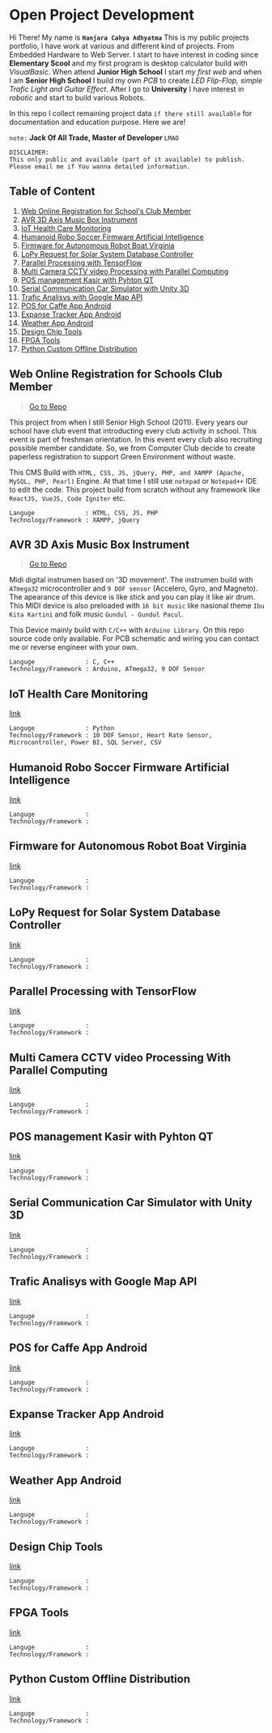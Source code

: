 # Open Project Development

Hi There! My name is **`Hanjara Cahya Adhyatma`** This is my public projects portfolio, I have work at various and different kind of projects. From Embedded Hardware to Web Server. I start to have interest in coding since **Elementary Scool** and my first program is desktop calculator build with _VisualBasic_. When attend **Junior High School** I start _my first web_ and when I am **Senior High School** I build my own _PCB_ to create _LED Flip-Flop, simple Trafic Light and Guitar Effect_. After I go to **University** I have interest in _robotic_ and start to build various Robots.

In this repo I collect remaining project data `if there still available` for documentation and education purpose. Here we are!

`note:` **Jack Of All Trade, Master of Developer** `LMAO`

```
DISCLAIMER:
This only public and available (part of it available) to publish.
Please email me if You wanna detailed information.
```

## Table of Content

1. [Web Online Registration for School's Club Member](#web-online-registration-for-schools-club-member)
2. [AVR 3D Axis Music Box Instrument](#avr-3d-axis-music-box-instrument)
3. [IoT Health Care Monitoring](#iot-health-care-monitoring)
4. [Humanoid Robo Soccer Firmware Artificial Intelligence](#humanoid-robo-soccer-firmware-artificial-intelligence)
5. [Firmware for Autonomous Robot Boat Virginia](#firmware-for-autonomous-robot-boat-virginia)
6. [LoPy Request for Solar System Database Controller](#lopy-request-for-solar-system-database-controller)
7. [Parallel Processing with TensorFlow](#parallel-processing-with-tensorflow)
8. [Multi Camera CCTV video Processing with Parallel Computing](#multi-camera-cctv-video-processing-with-parallel-computing)
9. [POS management Kasir with Pyhton QT](#pos-management-kasir-with-pyhton-qt)
10. [Serial Communication Car Simulator with Unity 3D](#serial-communication-car-simulator-with-unity-3d)
11. [Trafic Analisys with Google Map API](#trafic-analisys-with-google-map-api)
12. [POS for Caffe App Android](#pos-for-caffe-app-android)
13. [Expanse Tracker App Android](#expanse-tracker-app-android)
14. [Weather App Android](#weather-app-android)
15. [Design Chip Tools](#design-chip-tools)
16. [FPGA Tools](#fpga-tools)
17. [Python Custom Offline Distribution](#python-custom-offline-distribution)

## Web Online Registration for Schools Club Member 
> [Go to Repo](https://github.com/mashanz/pendaftaran-online-ekskul)

This project from when I still Senior High School (2011). Every years our school have club event that introducting every club activity in school. This event is part of freshman orientation. In this event every club also recruiting possible member candidate. So, we from Computer Club decide to create paperless registration to support Green Environment without waste.

This CMS Build with `HTML, CSS, JS, jQuery, PHP, and XAMPP (Apache, MySQL, PHP, Pearl)` Engine. At that time I still use `notepad` or `Notepad++` IDE to edit the code. This project build from scratch without any framework like `ReactJS, VueJS, Code Igniter` etc.

```
Languge              : HTML, CSS, JS, PHP
Technology/Framework : XAMPP, jQuery
```

## AVR 3D Axis Music Box Instrument
> [Go to Repo](https://github.com/mashanz/AVR-3D-Axis-Music-Box-Instrument)

Midi digital instrumen based on '3D movement'. The instrumen build with `ATmega32` microcontroller and `9 DOF sensor` (Accelero, Gyro, and Magneto). The apearance of this device is like stick and you can play it like air drum. This MIDI device is also preloaded with `16 bit music` like nasional theme `Ibu Kita Kartini` and folk music `Gundul - Gundul Pacul`.

This Device mainly build with `C/C++` with `Arduino Library`. On this repo source code only available. For PCB schematic and wiring you can contact me or reverse engineer with your own.

```
Languge              : C, C++
Technology/Framework : Arduino, ATmega32, 9 DOF Sensor
```

## IoT Health Care Monitoring
[link](https://github.com/mashanz/Fujitsu-Health-Care)

```
Languge              : Python
Technology/Framework : 10 DOF Sensor, Heart Rate Sensor, Microcontroller, Power BI, SQL Server, CSV
```

## Humanoid Robo Soccer Firmware Artificial Intelligence
[link](https://github.com/mashanz/ELPISTOLERRO)

```
Languge              : 
Technology/Framework : 
```

## Firmware for Autonomous Robot Boat Virginia
[link](https://github.com/mashanz/Dewantara-Robo-Boat-Virginia)

```
Languge              : 
Technology/Framework : 
```

## LoPy Request for Solar System Database Controller
[link](https://github.com/mashanz/Solar-Sel-Controller-LoPy)

```
Languge              : 
Technology/Framework : 
```

## Parallel Processing with TensorFlow
[link](https://github.com/mashanz/Paralel-Calculating-with-Tensor-Flow)

```
Languge              : 
Technology/Framework : 
```

## Multi Camera CCTV video Processing With Parallel Computing
[link](https://github.com/mashanz/multi-cam-template)

```
Languge              : 
Technology/Framework : 
```

## POS management Kasir with Pyhton QT
[link](https://github.com/mashanz/E-Kasir-Dashboard-C-QT)

```
Languge              : 
Technology/Framework : 
```

## Serial Communication Car Simulator with Unity 3D
[link](https://github.com/mashanz/Serial-Comm-Car-Simulator-with-Unity-3D)

```
Languge              : 
Technology/Framework : 
```

## Trafic Analisys with Google Map API
[link](https://github.com/mashanz/Trafic-Analisys-with-Google-API)

```
Languge              : 
Technology/Framework : 
```

## POS for Caffe App Android
[link](https://github.com/mashanz/CaffeIn)

```
Languge              : 
Technology/Framework : 
```

## Expanse Tracker App Android
[link](https://github.com/mashanz/ETR)

```
Languge              : 
Technology/Framework : 
```

## Weather App Android
[link](https://github.com/mashanz/NgiraNgiraCuaca)

```
Languge              : 
Technology/Framework : 
```

## Design Chip Tools
[link](https://github.com/mashanz/Design-Chip-Tools)

```
Languge              : 
Technology/Framework : 
```

## FPGA Tools
[link](https://github.com/mashanz/FPGA-Tools-Firmware-ElberV2)

```
Languge              : 
Technology/Framework : 
```

## Python Custom Offline Distribution
[link](https://github.com/mashanz/python_self_dist)

```
Languge              : 
Technology/Framework : 
```
